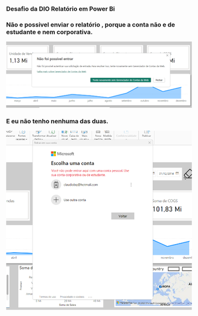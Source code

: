 ### Desafio da DIO Relatório em Power Bi

### Não e possivel enviar o relatório , porque a conta não e de estudante e nem corporativa. 

![imagem_relatorio](./relatorio-2023-10-09.png?raw=true "imagem_relatorio")

### E eu não tenho nenhuma das duas.

![imagem_relatorio](./erro-2023-10-09%20002553.png?raw=true "imagem_relatorio")